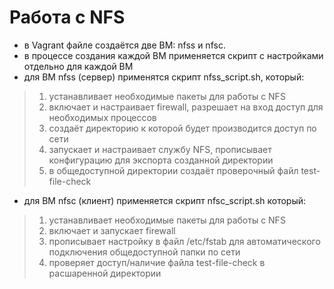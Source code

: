 # Работа с NFS

* в Vagrant файле создаётся две ВМ: nfss и nfsc.
* в процессе создания каждой ВМ применяется скрипт с настройками отдельно для каждой ВМ
* для ВМ nfss (сервер) применятся скрипт nfss_script.sh, который:
> 1. устанавливает необходимые пакеты для работы с NFS
> 2. включает и настраивает firewall, разрешает на вход доступ для необходимых процессов
> 3. создаёт директорию к которой будет производится доступ по сети
> 4. запускает и настраивает службу NFS, прописывает конфигурацию для экспорта созданной директории
> 5. в общедоступной директории создаёт проверочный файл test-file-check
* для ВМ nfsc (клиент) применяется скрипт nfsc_script.sh который:
> 1. устанавливает необходимые пакеты для работы с NFS
> 2. включает и запускает firewall
> 3. прописывает настройку в файл /etc/fstab для автоматического подключения общедоступной папки по сети
> 4. проверяет доступ/наличие файла test-file-check в расшаренной директории
